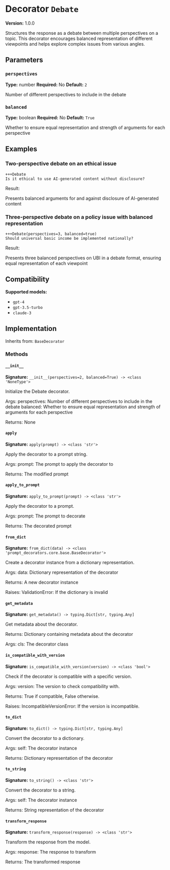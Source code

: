 # Decorator `Debate`

**Version:** 1.0.0

Structures the response as a debate between multiple perspectives on a topic. This decorator encourages balanced representation of different viewpoints and helps explore complex issues from various angles.

## Parameters

### `perspectives`

**Type:** number
**Required:** No
**Default:** `2`

Number of different perspectives to include in the debate

### `balanced`

**Type:** boolean
**Required:** No
**Default:** `True`

Whether to ensure equal representation and strength of arguments for each perspective

## Examples

### Two-perspective debate on an ethical issue

```
+++Debate
Is it ethical to use AI-generated content without disclosure?
```

Result:

Presents balanced arguments for and against disclosure of AI-generated content

### Three-perspective debate on a policy issue with balanced representation

```
+++Debate(perspectives=3, balanced=true)
Should universal basic income be implemented nationally?
```

Result:

Presents three balanced perspectives on UBI in a debate format, ensuring equal representation of each viewpoint

## Compatibility

**Supported models:**

- `gpt-4`
- `gpt-3.5-turbo`
- `claude-3`

## Implementation

Inherits from: `BaseDecorator`

### Methods

#### `__init__`

**Signature:** `__init__(perspectives=2, balanced=True) -> <class 'NoneType'>`

Initialize the Debate decorator.

Args:
    perspectives: Number of different perspectives to include in the debate
    balanced: Whether to ensure equal representation and strength of arguments for each perspective


Returns:
    None

#### `apply`

**Signature:** `apply(prompt) -> <class 'str'>`

Apply the decorator to a prompt string.

Args:
    prompt: The prompt to apply the decorator to


Returns:
    The modified prompt

#### `apply_to_prompt`

**Signature:** `apply_to_prompt(prompt) -> <class 'str'>`

Apply the decorator to a prompt.

Args:
    prompt: The prompt to decorate

Returns:
    The decorated prompt

#### `from_dict`

**Signature:** `from_dict(data) -> <class 'prompt_decorators.core.base.BaseDecorator'>`

Create a decorator instance from a dictionary representation.

Args:
    data: Dictionary representation of the decorator

Returns:
    A new decorator instance

Raises:
    ValidationError: If the dictionary is invalid

#### `get_metadata`

**Signature:** `get_metadata() -> typing.Dict[str, typing.Any]`

Get metadata about the decorator.

Returns:
    Dictionary containing metadata about the decorator


Args:
    cls: The decorator class

#### `is_compatible_with_version`

**Signature:** `is_compatible_with_version(version) -> <class 'bool'>`

Check if the decorator is compatible with a specific version.

Args:
    version: The version to check compatibility with.


Returns:
    True if compatible, False otherwise.


Raises:
    IncompatibleVersionError: If the version is incompatible.

#### `to_dict`

**Signature:** `to_dict() -> typing.Dict[str, typing.Any]`

Convert the decorator to a dictionary.

Args:
    self: The decorator instance

Returns:
    Dictionary representation of the decorator

#### `to_string`

**Signature:** `to_string() -> <class 'str'>`

Convert the decorator to a string.

Args:
    self: The decorator instance

Returns:
    String representation of the decorator

#### `transform_response`

**Signature:** `transform_response(response) -> <class 'str'>`

Transform the response from the model.

Args:
    response: The response to transform

Returns:
    The transformed response
